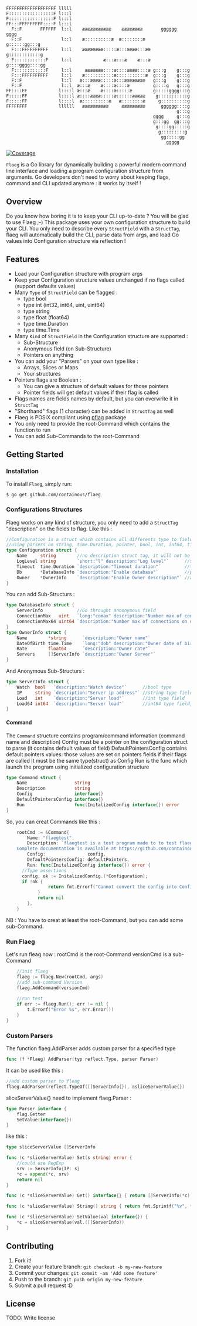 
```AsciiDoc
FFFFFFFFFFFFFFFFFFF lllll                                              
F:::::::::::::::::F l:::l                                              
F:::::::::::::::::F l:::l                                              
FF:::FFFFFFFFF::::F l:::l                                              
  F::F       FFFFFF  l::l    æææææææææææ    ææææææææ       gggggg  gggg
  F::F               l::l    æ::::::::::æ  æ::::::::æ     g::::::gg:::g
  F:::FFFFFFFFFF     l::l    ææææææææ:::::æ:::ææææ:::ææ  g::::::::::::g
  F::::::::::::F     l::l            æ:::æ:::æ    æ:::æ g::::gggg::::gg
  F::::::::::::F     l::l     æææææææ::::æ::::ææææ::::æ g:::g    g:::g 
  F:::FFFFFFFFFF     l::l    æ:::::::::::æ:::::::::::æ  g:::g    g:::g 
  F::F               l::l   æ:::ææææ:::::æ:::ææææææææ   g:::g    g:::g 
  F::F               l::l  æ:::æ    æ::::æ::::æ         g::::g   g:::g 
FF::::FF            l::::l æ:::æ    æ::::æ:::::æ        g:::::gggg:::g 
F:::::FF            l::::l æ::::ææææ:::::æ::::::æææææ    g:::::::::::g 
F:::::FF            l::::l  æ::::::::::æ   æ::::::::æ     g::::::::::g 
FFFFFFFF            llllll   ææææææææææ     æææææææææ      gggggg::::g 
                                                                 g:::g 
                                                        gggg     g:::g 
                                                        g:::gg  gg:::g 
                                                         g::::gg:::::g 
                                                          g:::::::::g  
                                                           gg:::::gg   
                                                             ggggg   
```
[![Coverage](http://gocover.io/_badge/github.com/containous/flaeg?0)](https://gocover.io/github.com/containous/flaeg)

`Flaeg` is a Go library for dynamically building a powerful modern command line interface and loading a program configuration structure from arguments.
Go developers don't need to worry about keeping flags, command and CLI updated anymore : it works by itself !
## Overview
Do you know how boring it is to keep your CLI up-to-date ?  You will be glad to use Flaeg ;-)
This package uses your own configuration structure to build your CLI. 
You only need to describe every `StructField` with a `StructTag`,  flaeg will automatically build the CLI, parse data from args, and load Go values into Configuration structure via reflection !
## Features
 - Load your Configuration structure with program args
 - Keep your Configuration structure values unchanged if no flags called (support defaults values)
 - Many `Type` of `StructField` can be flagged :
	- type bool
	- type int (int32, int64, uint, uint64)
	- type string
	- type float (float64)
	- type time.Duration
    - type time.Time
 - Many `Kind` of `StructField` in the Configuration structure are supported :
	 - Sub-Structure
	 - Anonymous field (on Sub-Structure)
	 - Pointers on anything
 - You can add your "Parsers" on your own type like :
	 - Arrays, Slices or Maps 
	 - Your structures
 - Pointers flags are Boolean :
	 - You can give  a structure of default values for those pointers
	 - Pointer fields will get default values if their flag is called
 - Flags names are fields names by default, but you can overwrite it in `StructTag`
 - "Shorthand" flags (1 character) can be added in `StructTag` as well
 - Flaeg is POSIX compliant using [pflag](https://github.com/ogier/pflag) package
 - You only need to provide the root-Command which contains the function to run  
 - You can add Sub-Commands to the root-Command
## Getting Started
### Installation
To install `Flaeg`, simply run:
```
$ go get github.com/containous/flaeg
```
### Configurations Structures
Flaeg works on any kind of structure, you only need to add a `StructTag` "description" on the fields to flag.
Like this :
```go
//Configuration is a struct which contains all differents type to field
//using parsers on string, time.Duration, pointer, bool, int, int64, time.Time, float64
type Configuration struct {
	Name     string        //no description struct tag, it will not be flaged
	LogLevel string        `short:"l" description:"Log level"`      //string type field, short flag "-l"
	Timeout  time.Duration `description:"Timeout duration"`         //time.Duration type field
	Db       *DatabaseInfo `description:"Enable database"`          //pointer type field (on DatabaseInfo)
	Owner    *OwnerInfo    `description:"Enable Owner description"` //another pointer type field (on OwnerInfo)
}
```
You can add Sub-Structurs :
```go
type DatabaseInfo struct {
	ServerInfo             //Go throught annonymous field
	ConnectionMax   uint   `long:"comax" description:"Number max of connections on database"` //uint type field, long flag "--comax"
	ConnectionMax64 uint64 `description:"Number max of connections on database"`              //uint64 type field, same description just to be sure it works
}
type OwnerInfo struct {
	Name        *string      `description:"Owner name"`                     //pointer type field on string
	DateOfBirth time.Time    `long:"dob" description:"Owner date of birth"` //time.Time type field, long flag "--dob"
	Rate        float64      `description:"Owner rate"`                     //float64 type field
	Servers     []ServerInfo `description:"Owner Server"`                   //slice of ServerInfo type field, need a custom parser
}
```
And Anonymous Sub-Structurs :
```go
type ServerInfo struct {
	Watch  bool   `description:"Watch device"`      //bool type
	IP     string `description:"Server ip address"` //string type field
	Load   int    `description:"Server load"`       //int type field
	Load64 int64  `description:"Server load"`       //int64 type field, same description just to be sure it works
}
```
#### Command
The `Command` structure contains program/command information (command name and description)
Config must be a pointer on the configuration struct to parse (it contains default values of field)
DefaultPointersConfig contains default pointers values: those values are set on pointers fields if their flags are called
It must be the same type(struct) as Config
Run is the func which launch the program using initialized configuration structure
```go
type Command struct {
	Name                  string
	Description           string
	Config                interface{}
	DefaultPointersConfig interface{}
	Run                   func(InitalizedConfig interface{}) error
}
```
So, you can creat Commands like this :
```go
	rootCmd := &Command{
		Name: "flaegtest",
		Description: `flaegtest is a test program made to to test flaeg library.
    Complete documentation is available at https://github.com/containous/flaeg`,
		Config:                config,
		DefaultPointersConfig: defaultPointers,
		Run: func(InitalizedConfig interface{}) error {
      //Type assertions
      config, ok := InitalizedConfig.(*Configuration);
      if !ok {
				return fmt.Errorf("Cannot convert the config into Configuration")
			}
			return nil
		},
	}
```
NB : You have to creat at least the root-Command, but you can add some sub-Command.
### Run Flaeg
Let's run fleag now :
rootCmd is the root-Command
versionCmd is a sub-Command
```go
	//init flaeg
	flaeg := flaeg.New(rootCmd, args)
	//add sub-command Version
	flaeg.AddCommand(versionCmd)
  
	//run test
	if err := flaeg.Run(); err != nil {
		t.Errorf("Error %s", err.Error())
	}
}
```
### Custom Parsers
The function flaeg.AddParser adds custom parser for a specified type
```go
func (f *Flaeg) AddParser(typ reflect.Type, parser Parser)
```
It can be used like this :
```go
//add custom parser to fleag
flaeg.AddParser(reflect.TypeOf([]ServerInfo{}), &sliceServerValue{})
```
sliceServerValue{} need to implement flaeg.Parser :
```go
type Parser interface {
	flag.Getter
	SetValue(interface{})
}
```
like this :
```go
type sliceServerValue []ServerInfo

func (c *sliceServerValue) Set(s string) error {
	//could use RegExp
	srv := ServerInfo{IP: s}
	*c = append(*c, srv)
	return nil
}

func (c *sliceServerValue) Get() interface{} { return []ServerInfo(*c) }

func (c *sliceServerValue) String() string { return fmt.Sprintf("%v", *c) }

func (c *sliceServerValue) SetValue(val interface{}) {
	*c = sliceServerValue(val.([]ServerInfo))
}

```
## Contributing
1. Fork it!
2. Create your feature branch: `git checkout -b my-new-feature`
3. Commit your changes: `git commit -am 'Add some feature'`
4. Push to the branch: `git push origin my-new-feature`
5. Submit a pull request :D
## License
TODO: Write license
